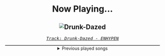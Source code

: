 <div align="center"> 
<h1>Now Playing...</h1>

![Drunk-Dazed](https://i.scdn.co/image/ab67616d00001e02714e56679ab196354e2e443e)
--
_<samp><a href="https://open.spotify.com/track/1wcr8DjnN59Awev8nnKpQ4">Track: Drunk-Dazed - ENHYPEN</a></samp>_

<div style="border: 1px #4B5054 solid"></div>
<details>
  <summary>
    Previous played songs
  </summary>
  <table>
    <thead>
      <tr>
        <th>
          Artist
        </th>
        <th>
          Song
        </th>
        <th>
          Link
        </th>
      </tr>
    </thead>
    <tbody>
      <tr><td>ENHYPEN</td><td>Drunk-Dazed</td><td><a href="https://open.spotify.com/track/1wcr8DjnN59Awev8nnKpQ4">https://open.spotify.com/track/1wcr8DjnN59Awev8nnKpQ4</a></td></tr><tr><td>ATEEZ</td><td>Dreamers</td><td><a href="https://open.spotify.com/track/3rpJA5YqsZKIh1Wb71pR20">https://open.spotify.com/track/3rpJA5YqsZKIh1Wb71pR20</a></td></tr><tr><td>Rob Zombie</td><td>Dragula</td><td><a href="https://open.spotify.com/track/6Nm8h73ycDG2saCnZV8poF">https://open.spotify.com/track/6Nm8h73ycDG2saCnZV8poF</a></td></tr><tr><td>Sebastian Yatra</td><td>Dos Oruguitas</td><td><a href="https://open.spotify.com/track/5rohUzwEoRsUvAA1Bf3DLo">https://open.spotify.com/track/5rohUzwEoRsUvAA1Bf3DLo</a></td></tr><tr><td>Bad Omens</td><td>ARTIFICIAL SUICIDE</td><td><a href="https://open.spotify.com/track/2Qv8xJzenocwXyGlMU5PaC">https://open.spotify.com/track/2Qv8xJzenocwXyGlMU5PaC</a></td></tr><tr><td>Of Virtue</td><td>A.N.X.I.E.T.Y.</td><td><a href="https://open.spotify.com/track/2FlSBOa7In5PcpL5SXFwkW">https://open.spotify.com/track/2FlSBOa7In5PcpL5SXFwkW</a></td></tr><tr><td>Anbu Monastir</td><td>Akatsuki Cypher</td><td><a href="https://open.spotify.com/track/7AV11Hq9Z1mF5RPR9Ikpw6">https://open.spotify.com/track/7AV11Hq9Z1mF5RPR9Ikpw6</a></td></tr><tr><td>Animetrix</td><td>Episch</td><td><a href="https://open.spotify.com/track/0BEq9q3XmPd4N8RRHwhi3L">https://open.spotify.com/track/0BEq9q3XmPd4N8RRHwhi3L</a></td></tr><tr><td>Anbu Monastir</td><td>Dattebayo</td><td><a href="https://open.spotify.com/track/0fVgS14RhyOpQ5oGuoHbE0">https://open.spotify.com/track/0fVgS14RhyOpQ5oGuoHbE0</a></td></tr><tr><td>Bullet For My Valentine</td><td>All These Things I Hate (Revolve Around Me)</td><td><a href="https://open.spotify.com/track/4n0h6Qqf4TKeb2Bw1qC8PY">https://open.spotify.com/track/4n0h6Qqf4TKeb2Bw1qC8PY</a></td></tr><tr><td>Bullet For My Valentine</td><td>All These Things I Hate (Revolve Around Me)</td><td><a href="https://open.spotify.com/track/4n0h6Qqf4TKeb2Bw1qC8PY">https://open.spotify.com/track/4n0h6Qqf4TKeb2Bw1qC8PY</a></td></tr><tr><td>Bullet For My Valentine</td><td>All These Things I Hate (Revolve Around Me)</td><td><a href="https://open.spotify.com/track/4n0h6Qqf4TKeb2Bw1qC8PY">https://open.spotify.com/track/4n0h6Qqf4TKeb2Bw1qC8PY</a></td></tr><tr><td>Motionless In White</td><td>Masterpiece</td><td><a href="https://open.spotify.com/track/3c9kVsKF68xMzlS0NikVn3">https://open.spotify.com/track/3c9kVsKF68xMzlS0NikVn3</a></td></tr><tr><td>Motionless In White</td><td>Masterpiece</td><td><a href="https://open.spotify.com/track/3c9kVsKF68xMzlS0NikVn3">https://open.spotify.com/track/3c9kVsKF68xMzlS0NikVn3</a></td></tr><tr><td>Motionless In White</td><td>Another Life</td><td><a href="https://open.spotify.com/track/0YZEYxd1oiqZRFhnnmTKKi">https://open.spotify.com/track/0YZEYxd1oiqZRFhnnmTKKi</a></td></tr><tr><td>Breaking Benjamin</td><td>Blood</td><td><a href="https://open.spotify.com/track/7gQ7DfSSc3b8e4cHtFnDxu">https://open.spotify.com/track/7gQ7DfSSc3b8e4cHtFnDxu</a></td></tr><tr><td>Breaking Benjamin</td><td>The Diary of Jane - Single Version</td><td><a href="https://open.spotify.com/track/0faXHILILebCGnJBPU6KJJ">https://open.spotify.com/track/0faXHILILebCGnJBPU6KJJ</a></td></tr><tr><td>Too Close To Touch</td><td>Nerve Endings</td><td><a href="https://open.spotify.com/track/6xNVOU9yMaOxcz9jFZP1Fq">https://open.spotify.com/track/6xNVOU9yMaOxcz9jFZP1Fq</a></td></tr><tr><td>Too Close To Touch</td><td>Sympathy</td><td><a href="https://open.spotify.com/track/1s4Nc5XFspnFHEHLv92gak">https://open.spotify.com/track/1s4Nc5XFspnFHEHLv92gak</a></td></tr><tr><td>Bad Omens</td><td>Limits</td><td><a href="https://open.spotify.com/track/1u3OxJiXoYFdA0Fmd9yURC">https://open.spotify.com/track/1u3OxJiXoYFdA0Fmd9yURC</a></td></tr>
    </tbody>
  </table>
</details>

</div>
